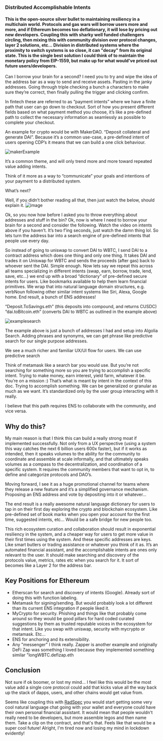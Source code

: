 ### Distributed Accomplishable Intents
#### This is the open-source silver bullet to maintaining resiliency in a multichain world. Protocols and gas wars will borrow users more and more, and if Ethereum becomes too deflationary, it will lose by pricing out new developers. Coupling this with sharky well funded challengers circling, then mixing this with community division over protocol changes, layer 2 solutions, etc... Division in distributed systems where the proximity to switch systems is so close, it can "decay" from its original state. This is the single best solution I could think of to maintain the monetary policy from EIP-1559, but make up for what would've priced out future users/developers.

Can I borrow your brain for a second? I need you to try and wipe the idea of the address bar as a way to send and receive assets. Pasting in the janky addresses. Going through triple checking a bunch a characters to make sure they’re correct, then finally pulling the trigger and clicking confirm.

In fintech these are referred to as “payment intents” where we have a finite path that user can go down to checkout. Sort of how you present different fields based on what payment method you choose, it’s like a pre-defined path to collect the necessary information as seamlessly as possible to complete your checkout.

An example for crypto would be with MakerDAO. “Deposit collateral and generate DAI”. Because it’s a common use-case, a pre-defined intent of users opening CDP’s it means that we can build a one click behaviour.

![makerExample](https://i.imgur.com/afEbEXo.png)

It’s a common theme, and will only trend more and more toward repeated value adding intents.

Think of it more as a way to “communicate” your goals and intentions of your payment to a distributed system.

What’s next?

Well, if you didn’t bother reading all that, then just watch the below, should explain it.
![image](https://i.imgur.com/giyY7YE.gif)

Ok, so you now how before I asked you to throw everything about addresses and stuff in the bin? Ok, now is where I need to borrow your brain for a second and consider the following. Watch the video on intents above if you haven’t. It’s two f’ing seconds, just watch the damn thing lol. So lets turn the address bar into a search engine of pre-defined intents that people use every day.

So instead of going to uniswap to convert DAI to WBTC, I send DAI to a contract address which does one thing and only one thing. It takes DAI and trades it on Uniswap for WBTC and sends the proceeds (after gas) back to whoever sent the DAI. Simple enough. Now lets say we repeat this across all teams specializing in different intents (swap, earn, borrow, trade, lend, save, etc…) we end up with a broad “dictionary” of pre-defined secure intents for users. Like bookmarks available to help them learn financial primitives. We wrap that into natural language domain structures, e.g. verbNoun following other similar intent systems like Siri, Alexa, Google home. End result, a bunch of ENS addresses!

“Deposit.ToSavings.eth” (this deposits into compound, and returns CUSDC)
“dai.toBitcoin.eth” (converts DAI to WBTC as outlined in the example above)

![examplesearch](https://i.imgur.com/oVWOeg2.gif)

The example above is just a bunch of addresses I had and setup into Algolia Search. Adding phrases and synonyms, we can get phrase like predictive search for our single purpose addresses.

We see a much richer and familiar UX/UI flow for users. We can use predictive search 

Think of metamask like a search bar you would use. But you’re not searching for something more so you are trying to accomplish a specific intent. Trying to make money, earn interest, yield farm, whatever it be. You’re on a mission :) That’s what is meant by intent in the context of this doc. Trying to accomplish something. We can be generalized or granular as much as we want. It’s standardized only by the user group interacting with it really.

I believe that this path requires ENS to collaborate with the community, and vice versa.

## Why do this?

My main reason is that I think this can build a really strong moat if implemented successfully. Not only from a UX perspective (using a system this way catches the next 6 billion users 600x faster), but if it works as intended, then it speaks volumes to the ability for the community to coordinate and assemble at scale informally, and that ultimately speaks volumes as a compass to the decentralization, and coordination of a specific system. It requires the community members that want to opt in, to define and categorize protocols and DAO’s.

Moving forward, I see it as a huge promotional channel for teams where they release a new feature and it’s a simplified governance mechanism. Proposing an ENS address and vote by depositing into it or whatever…

The end result is a really awesome natural language dictionary for users to tap in on their first day exploring the crypto and blockchain ecosystem. Like pre-defined set of book marks when you open your account for the first time, suggested intents, etc… Would be a safe bridge for new people too.

This rich ecosystem curation and collaboration should result in exponential resiliency in the system, and a cheaper way for users to get more value in their first times using the system. And these specific addresses are keys. Like smart butlers or trading assistance or whatever you think of it as. It’s an automated financial assistant, and the accomplishable intents are ones only relevant to the user. It should make searching and discovery of the protocols value, metrics, rates etc when you search for it. It sort of becomes like a Layer 2 for the address bar.

## Key Positions for Ethereum

* Etherscan for search and discovery of intents (Google). Already sort of doing this with function labeling.
* Metamask for signing/sending. But would probably look a lot different than its current ENS integration if people liked it.
* MyCrypto for security. Phishing and things like that probably come around so they would be good pillars for hard coded curated suggestions by them as trusted reputable voices in the ecosystem for that intent. Like you swap with uniswap, security with mycrypto or metamask. Etc...
* ENS for anchoring and its extensibility.
* Any "messenger" I think really. Zapper is another example and originally DeFi Zap was something I loved because they implemented something similar "longWBTC.defizap.eth

## Conclusion

Not sure if ok boomer, or lost my mind... I feel like this would be the most value add a single core protocol could add that kicks value all the way back up the stack of dapps, users, and other chains would get value from.

Seems like coupling this with [RadSpec](https://github.com/aragon/radspec) you would start getting some very cool natural language chat going with your wallet and everyone could have their own personal financial assistant. It would mean that people wouldn't really need to be developers, but more assemble legos and then name them. Take a clip on the contract, and that's that. Feels like that would be a super cool future! Alright, I'm tired now and losing my mind in lockdown evidently!

